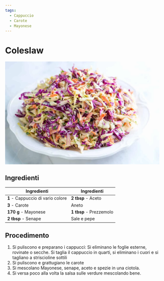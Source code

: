 ```yaml
---
tags:
  - Cappuccio
  - Carote
  - Mayonese
---
```

# Coleslaw

![](../../img/Coleslaw.webp)

## Ingredienti

| Ingredienti                  | Ingredienti             |
| ---------------------------- | ----------------------- |
| **1** - Cappuccio di vario colore | **2 tbsp** - Aceto |
| **3** - Carote | Aneto |
| **170 g** - Mayonese | **1 tbsp** - Prezzemolo |
| **2 tbsp** - Senape | Sale e pepe |

## Procedimento

1. Si puliscono e preparano i cappucci: Si eliminano le foglie esterne, rovinate o secche. Si taglia il cappuccio in quarti, si eliminano i cuori e si tagliano a striscioline sottili
1. Si puliscono e grattugiano le carote
1. Si mescolano Mayonese, senape, aceto e spezie in una ciotola.
1. Si versa poco alla volta la salsa sulle verdure mescolando bene.
